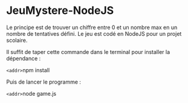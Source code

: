 # JeuMystere-NodeJS

Le principe est de trouver un chiffre entre 0 et un nombre max en un nombre de tentatives défini.
Le jeu est codé en NodeJS pour un projet scolaire.

Il suffit de taper cette commande dans le terminal pour installer la dépendance :

`<addr>`npm install

Puis de lancer le programme :

`<addr>`node game.js
